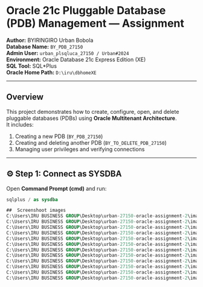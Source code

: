 # Oracle 21c Pluggable Database (PDB) Management — Assignment  
**Author:** BYIRINGIRO Urban Bobola  
**Database Name:** `BY_PDB_27150`  
**Admin User:** `urban_plsqluca_27150 / Urban#2024`  
**Environment:** Oracle Database 21c Express Edition (XE)  
**SQL Tool:** SQL*Plus  
**Oracle Home Path:** `D:\iru\dbhomeXE`

---

##  Overview  
This project demonstrates how to create, configure, open, and delete pluggable databases (PDBs) using **Oracle Multitenant Architecture**.  
It includes:  
1. Creating a new PDB (`BY_PDB_27150`)  
2. Creating and deleting another PDB (`BY_TO_DELETE_PDB_27150`)  
3. Managing user privileges and verifying connections  

---

## ⚙️ Step 1: Connect as SYSDBA
Open **Command Prompt (cmd)** and run:

```sql
sqlplus / as sysdba

##  Screenshoot images
C:\Users\IRU BUSINESS GROUP\Desktop\urban-27150-oracle-assignment-2\images\Capture1.PNG
C:\Users\IRU BUSINESS GROUP\Desktop\urban-27150-oracle-assignment-2\images\Capture2.PNG
C:\Users\IRU BUSINESS GROUP\Desktop\urban-27150-oracle-assignment-2\images\Capture3.PNG
C:\Users\IRU BUSINESS GROUP\Desktop\urban-27150-oracle-assignment-2\images\Capture4.PNG
C:\Users\IRU BUSINESS GROUP\Desktop\urban-27150-oracle-assignment-2\images\Capture5.PNG
C:\Users\IRU BUSINESS GROUP\Desktop\urban-27150-oracle-assignment-2\images\Capture6.PNG
C:\Users\IRU BUSINESS GROUP\Desktop\urban-27150-oracle-assignment-2\images\Capture7.PNG
C:\Users\IRU BUSINESS GROUP\Desktop\urban-27150-oracle-assignment-2\images\Capture8.PNG
C:\Users\IRU BUSINESS GROUP\Desktop\urban-27150-oracle-assignment-2\images\Capture9.PNG
C:\Users\IRU BUSINESS GROUP\Desktop\urban-27150-oracle-assignment-2\images\Capture11.PNG
C:\Users\IRU BUSINESS GROUP\Desktop\urban-27150-oracle-assignment-2\images\Capture12.PNG
C:\Users\IRU BUSINESS GROUP\Desktop\urban-27150-oracle-assignment-2\images\Capture13.PNG
